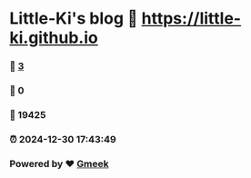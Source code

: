 # Little-Ki's blog :link: https://little-ki.github.io 
### :page_facing_up: [3](https://little-ki.github.io/tag.html) 
### :speech_balloon: 0 
### :hibiscus: 19425 
### :alarm_clock: 2024-12-30 17:43:49 
### Powered by :heart: [Gmeek](https://github.com/Meekdai/Gmeek)
